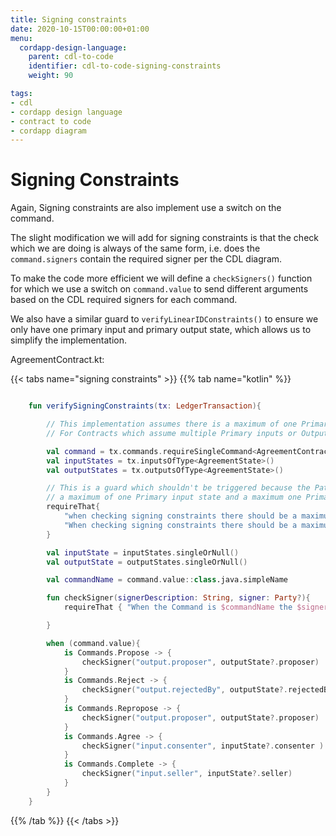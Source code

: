 ```yaml
---
title: Signing constraints
date: 2020-10-15T00:00:00+01:00
menu:
  cordapp-design-language:
    parent: cdl-to-code
    identifier: cdl-to-code-signing-constraints
    weight: 90

tags:
- cdl
- cordapp design language
- contract to code
- cordapp diagram
---
```



# Signing Constraints

Again, Signing constraints are also implement use a switch on the command.

The slight modification we will add for signing constraints is that the check which we are doing is always of the same form, i.e. does the `command.signers` contain the required signer per the CDL diagram.

To make the code more efficient we will define a `checkSigners()` function for which we use a switch on `command.value` to send different arguments based on the CDL required signers for each command.

We also have a similar guard to `verifyLinearIDConstraints()` to ensure we only have one primary input and primary output state, which allows us to simplify the implementation.

AgreementContract.kt:

{{< tabs name="signing constraints" >}}
{{% tab name="kotlin" %}}
```kotlin

    fun verifySigningConstraints(tx: LedgerTransaction){

        // This implementation assumes there is a maximum of one Primary input state and a maximum one Primary output state.
        // For Contracts which assume multiple Primary inputs or Output a different approach will be required

        val command = tx.commands.requireSingleCommand<AgreementContract.Commands>()
        val inputStates = tx.inputsOfType<AgreementState>()
        val outputStates = tx.outputsOfType<AgreementState>()

        // This is a guard which shouldn't be triggered because the Path constraints should have already ensured there is
        // a maximum of one Primary input state and a maximum one Primary output state
        requireThat{
            "when checking signing constraints there should be a maximum of one Primary input state." using (inputStates.size <= 1)
            "When checking signing constraints there should be a maximum of one Primary output state." using (outputStates.size <= 1)
        }

        val inputState = inputStates.singleOrNull()
        val outputState = outputStates.singleOrNull()

        val commandName = command.value::class.java.simpleName

        fun checkSigner(signerDescription: String, signer: Party?){
            requireThat { "When the Command is $commandName the $signerDescription must sign." using (command.signers.contains(signer?.owningKey))}

        }

        when (command.value){
            is Commands.Propose -> {
                checkSigner("output.proposer", outputState?.proposer)   // Can add multiple signing check against each Command
            }
            is Commands.Reject -> {
                checkSigner("output.rejectedBy", outputState?.rejectedBy)
            }
            is Commands.Repropose -> {
                checkSigner("output.proposer", outputState?.proposer)
            }
            is Commands.Agree -> {
                checkSigner("input.consenter", inputState?.consenter )
            }
            is Commands.Complete -> {
                checkSigner("input.seller", inputState?.seller)
            }
        }
    }
```
{{% /tab %}}
{{< /tabs >}}


